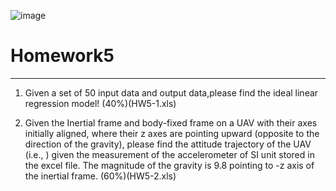 ![image](https://github.com/Robotics-Aerial-Robots/Homework/blob/master/LOGO%20中英文橫.png)

# Homework5

---
1. Given a set of 50 input data and output data,please find the ideal linear regression model! (40%)(HW5-1.xls)



2. Given the Inertial frame and body-fixed frame on a UAV with their axes initially aligned, where their z axes are pointing upward (opposite to the direction of the gravity), please find the attitude trajectory of the UAV (i.e., ) given the measurement of the accelerometer of SI unit stored in the excel file. The magnitude of the gravity is 9.8  pointing to -z axis of the inertial frame. (60%)(HW5-2.xls)
